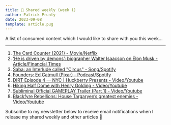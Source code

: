 ```yaml
---
title: 📅 Shared weekly (week 1)
author: Patrick Prunty
date: 2023-09-08
template: article.pug
---
```


A list of consumed content which I would like to share with you this week...

---

1. <a href="https://www.netflix.com/ie/title/81474485" target="_blank" rel="noopener noreferrer">The Card Counter (2021) - Movie/Netflix</a>
2. <a href="https://www.ft.com/content/f02d235e-3094-4e7f-9ad2-0f06d842c172" target="_blank" rel="noopener noreferrer">‘He is driven by demons’: biographer Walter Isaacson on Elon Musk - Article/Financial Times</a>
3. <a href="https://open.spotify.com/track/2Lmpxi7j95HOvsR6zj1Fl3?si=f280c5629f0a40e2" target="_blank" rel="noopener noreferrer">Saba: an Interlude called "Circus" - Song/Spotify</a>
4. <a href="https://open.spotify.com/track/2Lmpxi7j95HOvsR6zj1Fl3?si=f280c5629f0a40e2" target="_blank" rel="noopener noreferrer">Founders: Ed Catmull (Pixar) - Podcast/Spotify</a>
5. <a href="https://www.youtube.com/watch?v=3gNph25gxhw&t=757s" target="_blank" rel="noopener noreferrer">DIRT Episode 4 — NYC | Huckberry Presents - Video/Youtube</a>
6. <a href="https://www.youtube.com/watch?v=FbOGEZIfPF0" target="_blank" rel="noopener noreferrer">Hiking Half Dome with Henry Golding - Video/Youtube</a>
7. <a href="https://www.youtube.com/watch?v=Oe8lU18G89Q" target="_blank" rel="noopener noreferrer">Subliminal Official GAMEPLAY Trailer (Part 1) - Video/Youtube</a>
8. <a href="https://www.youtube.com/watch?v=MZCltCw1qqE" target="_blank" rel="noopener noreferrer">Blackfyre Rebellions: House Targaryen’s greatest enemies - Video/Youtube</a>

Subscribe to my newsletter below to receive email notifications when I release my shared weekly and other articles 🙂
